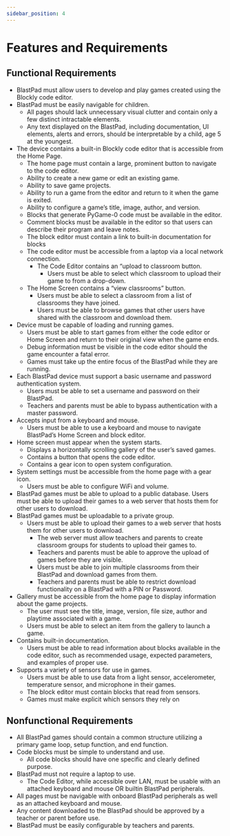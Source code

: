 ```yaml
---
sidebar_position: 4
---
```


# Features and Requirements

## Functional Requirements
- BlastPad must allow users to develop and play games created using the Blockly code editor.
- BlastPad must be easily navigable for children.
    - All pages should lack unnecessary visual clutter and contain only a few distinct intractable elements.
    - Any text displayed on the BlastPad, including documentation, UI elements, alerts and errors, should be interpretable by a child, age 5 at the youngest.
- The device contains a built-in Blockly code editor that is accessible from the Home Page.
    - The home page must contain a large, prominent button to navigate to the code editor.
    - Ability to create a new game or edit an existing game.
    - Ability to save game projects.
    - Ability to run a game from the editor and return to it when the game is exited.
    - Ability to configure a game’s title, image, author, and version.
    - Blocks that generate PyGame-0 code must be available in the editor.
    - Comment blocks must be available in the editor so that users can describe their program and leave notes.
    - The block editor must contain a link to built-in documentation for blocks
    - The code editor must be accessible from a laptop via a local network connection.
        - The Code Editor contains an “upload to classroom button.
            - Users must be able to select which classroom to upload their game to from a drop-down.
    - The Home Screen contains a “view classrooms” button.
        - Users must be able to select a classroom from a list of classrooms they have joined.
        - Users must be able to browse games that other users have shared with the classroom and download them.
- Device must be capable of loading and running games.
    - Users must be able to start games from either the code editor or Home Screen and return to their original view when the game ends.
    - Debug information must be visible in the code editor should the game encounter a fatal error.
    - Games must take up the entire focus of the BlastPad while they are running.
- Each BlastPad device must support a basic username and password authentication system.
    - Users must be able to set a username and password on their BlastPad.
    - Teachers and parents must be able to bypass authentication with a master password.
- Accepts input from a keyboard and mouse.
    - Users must be able to use a keyboard and mouse to navigate BlastPad’s Home Screen and block editor.
- Home screen must appear when the system starts.
    - Displays a horizontally scrolling gallery of the user’s saved games.
    - Contains a button that opens the code editor.
    - Contains a gear icon to open system configuration.
- System settings must be accessible from the home page with a gear icon.
    - Users must be able to configure WiFi and volume.
- BlastPad games must be able to upload to a public database.
    Users must be able to upload their games to a web server that hosts them for other users to download.
- BlastPad games must be uploadable to a private group.
    - Users must be able to upload their games to a web server that hosts them for other users to download.
        - The web server must allow teachers and parents to create classroom groups for students to upload their games to.
        - Teachers and parents must be able to approve the upload of games before they are visible.
        - Users must be able to join multiple classrooms from their BlastPad and download games from them.
        - Teachers and parents must be able to restrict download functionality on a BlastPad with a PIN or Password.
- Gallery must be accessible from the home page to display information about the game projects.
    - The user must see the title, image, version, file size, author and playtime associated with a game.
    - Users must be able to select an item from the gallery to launch a game.
- Contains built-in documentation.
    - Users must be able to read information about blocks available in the code editor, such as recommended usage, expected parameters, and examples of proper use.
- Supports a variety of sensors for use in games.
    - Users must be able to use data from a light sensor, accelerometer, temperature sensor, and microphone in their games.
    - The block editor must contain blocks that read from sensors.
    - Games must make explicit which sensors they rely on

## Nonfunctional Requirements

- All BlastPad games should contain a common structure utilizing a primary game loop, setup function, and end function.
- Code blocks must be simple to understand and use.
    - All code blocks should have one specific and clearly defined purpose.
- BlastPad must not require a laptop to use.
    - The Code Editor, while accessible over LAN, must be usable with an attached keyboard and mouse OR builtin BlastPad peripherals.
- All pages must be navigable with onboard BlastPad peripherals as well as an attached keyboard and mouse.
- Any content downloaded to the BlastPad should be approved by a teacher or parent before use. 
- BlastPad must be easily configurable by teachers and parents.